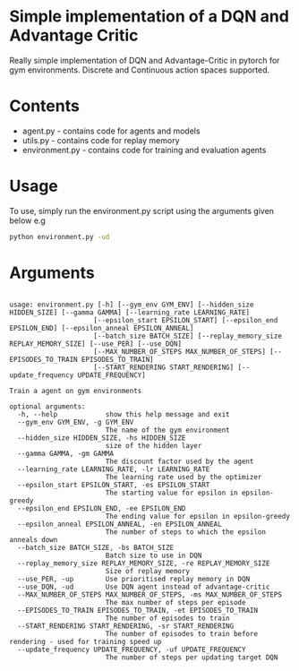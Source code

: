 # Simple implementation of a DQN and Advantage Critic 
Really simple implementation of DQN and Advantage-Critic in pytorch for gym environments. Discrete and Continuous action spaces supported.
# Contents
* agent.py - contains code for agents and models
* utils.py - contains code for replay memory
* environment.py - contains code for training and evaluation agents
# Usage 
To use, simply run the environment.py script using the arguments given below
e.g
```bash
python environment.py -ud
```
# Arguments
```

usage: environment.py [-h] [--gym_env GYM_ENV] [--hidden_size HIDDEN_SIZE] [--gamma GAMMA] [--learning_rate LEARNING_RATE]
                     [--epsilon_start EPSILON_START] [--epsilon_end EPSILON_END] [--epsilon_anneal EPSILON_ANNEAL]
                     [--batch_size BATCH_SIZE] [--replay_memory_size REPLAY_MEMORY_SIZE] [--use_PER] [--use_DQN]
                     [--MAX_NUMBER_OF_STEPS MAX_NUMBER_OF_STEPS] [--EPISODES_TO_TRAIN EPISODES_TO_TRAIN]
                     [--START_RENDERING START_RENDERING] [--update_frequency UPDATE_FREQUENCY]

Train a agent on gym environments

optional arguments:
  -h, --help            show this help message and exit
  --gym_env GYM_ENV, -g GYM_ENV
                        The name of the gym environment
  --hidden_size HIDDEN_SIZE, -hs HIDDEN_SIZE
                        size of the hidden layer
  --gamma GAMMA, -gm GAMMA
                        The discount factor used by the agent
  --learning_rate LEARNING_RATE, -lr LEARNING_RATE
                        The learning rate used by the optimizer
  --epsilon_start EPSILON_START, -es EPSILON_START
                        The starting value for epsilon in epsilon-greedy
  --epsilon_end EPSILON_END, -ee EPSILON_END
                        The ending value for epsilon in epsilon-greedy
  --epsilon_anneal EPSILON_ANNEAL, -en EPSILON_ANNEAL
                        The number of steps to which the epsilon anneals down
  --batch_size BATCH_SIZE, -bs BATCH_SIZE
                        Batch size to use in DQN
  --replay_memory_size REPLAY_MEMORY_SIZE, -re REPLAY_MEMORY_SIZE
                        Size of replay memory
  --use_PER, -up        Use prioritised replay memory in DQN
  --use_DQN, -ud        Use DQN agent instead of advantage-critic
  --MAX_NUMBER_OF_STEPS MAX_NUMBER_OF_STEPS, -ms MAX_NUMBER_OF_STEPS
                        The max number of steps per episode
  --EPISODES_TO_TRAIN EPISODES_TO_TRAIN, -et EPISODES_TO_TRAIN
                        The number of episodes to train
  --START_RENDERING START_RENDERING, -sr START_RENDERING
                        The number of episodes to train before rendering - used for training speed up
  --update_frequency UPDATE_FREQUENCY, -uf UPDATE_FREQUENCY
                        The number of steps per updating target DQN
```
